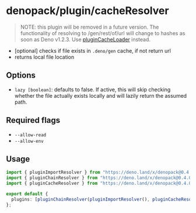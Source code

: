 # denopack/plugin/cacheResolver

> NOTE: this plugin will be removed in a future version. The functionality of resolving to /gen/rest/of/url will change to hashes as soon as Deno v1.2.3. Use [pluginCacheLoader](../cacheLoader) instead.

- [optional] checks if file exists in `.deno/gen` cache, if not return url
- returns local file location

## Options

- `lazy [boolean]`: defaults to false. If active, this will skip checking whether the file actually exists locally and will lazily return the assumed path.

## Required flags

- `--allow-read`
- `--allow-env`

## Usage

```ts
import { pluginImportResolver } from "https://deno.land/x/denopack@0.4.0/plugin/importResolver/mod.ts";
import { pluginChainResolver } from "https://deno.land/x/denopack@0.4.0/plugin/chainResolver/mod.ts";
import { pluginCacheResolver } from "https://deno.land/x/denopack@0.4.0/plugin/cacheResolver/mod.ts";

export default {
  plugins: [pluginChainResolver(pluginImportResolver(), pluginCacheResolver())],
};
```
